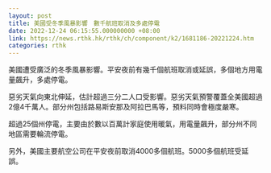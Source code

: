```yaml
---
layout: post
title: 美國受冬季風暴影響　數千航班取消及多處停電
date: 2022-12-24 06:15:55.000000000 +08:00
link: https://news.rthk.hk/rthk/ch/component/k2/1681186-20221224.htm
categories: rthk
---
```


美國遭受廣泛的冬季風暴影響。平安夜前有幾千個航班取消或延誤，多個地方用電量飆升，多處停電。

惡劣天氣向東北伸延，估計超過三分二人口受影響。惡劣天氣預警覆蓋全美國超過2億4千萬人。部分州包括路易斯安那及阿拉巴馬等，預料同時會極度嚴寒。

超過25個州停電，主要由於數以百萬計家庭使用暖氣，用電量飆升，部分州不同地區需要輪流停電。

另外，美國主要航空公司在平安夜前取消4000多個航班。5000多個航班受延誤。

